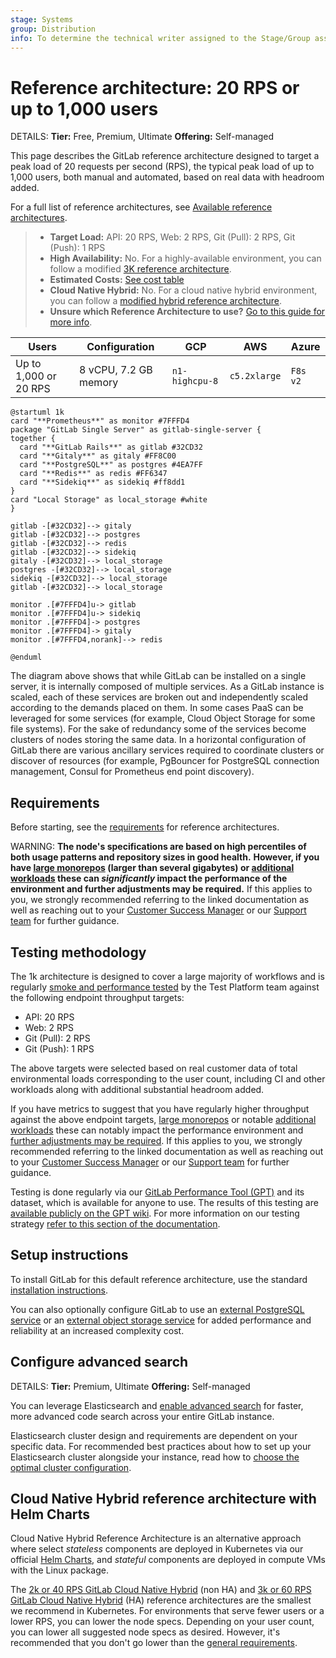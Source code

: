 ```yaml
---
stage: Systems
group: Distribution
info: To determine the technical writer assigned to the Stage/Group associated with this page, see https://handbook.gitlab.com/handbook/product/ux/technical-writing/#assignments
---
```


# Reference architecture: 20 RPS or up to 1,000 users

DETAILS:
**Tier:** Free, Premium, Ultimate
**Offering:** Self-managed

This page describes the GitLab reference architecture designed to target a peak load of 20 requests per second (RPS), the typical peak load of up to 1,000 users, both manual and automated, based on real data with headroom added.

For a full list of reference architectures, see
[Available reference architectures](index.md#available-reference-architectures).

> - **Target Load:** API: 20 RPS, Web: 2 RPS, Git (Pull): 2 RPS, Git (Push): 1 RPS
> - **High Availability:** No. For a highly-available environment, you can
>   follow a modified [3K reference architecture](3k_users.md#supported-modifications-for-lower-user-counts-ha).
> - **Estimated Costs:** [See cost table](index.md#cost-to-run)
> - **Cloud Native Hybrid:** No. For a cloud native hybrid environment, you
>  can follow a [modified hybrid reference architecture](#cloud-native-hybrid-reference-architecture-with-helm-charts).
> - **Unsure which Reference Architecture to use?** [Go to this guide for more info](index.md#deciding-which-architecture-to-use).

| Users        | Configuration           | GCP            | AWS          | Azure    |
|--------------|-------------------------|----------------|--------------|----------|
| Up to 1,000 or 20 RPS | 8 vCPU, 7.2 GB memory   | `n1-highcpu-8` | `c5.2xlarge` | `F8s v2` |

```plantuml
@startuml 1k
card "**Prometheus**" as monitor #7FFFD4
package "GitLab Single Server" as gitlab-single-server {
together {
  card "**GitLab Rails**" as gitlab #32CD32
  card "**Gitaly**" as gitaly #FF8C00
  card "**PostgreSQL**" as postgres #4EA7FF
  card "**Redis**" as redis #FF6347
  card "**Sidekiq**" as sidekiq #ff8dd1
}
card "Local Storage" as local_storage #white
}

gitlab -[#32CD32]--> gitaly
gitlab -[#32CD32]--> postgres
gitlab -[#32CD32]--> redis
gitlab -[#32CD32]--> sidekiq
gitaly -[#32CD32]--> local_storage
postgres -[#32CD32]--> local_storage
sidekiq -[#32CD32]--> local_storage
gitlab -[#32CD32]--> local_storage

monitor .[#7FFFD4]u-> gitlab
monitor .[#7FFFD4]u-> sidekiq
monitor .[#7FFFD4]-> postgres
monitor .[#7FFFD4]-> gitaly
monitor .[#7FFFD4,norank]--> redis

@enduml
```

The diagram above shows that while GitLab can be installed on a single server, it is internally composed of multiple services. As a GitLab instance is scaled, each of these services are broken out and independently scaled according to the demands placed on them. In some cases PaaS can be leveraged for some services (for example, Cloud Object Storage for some file systems). For the sake of redundancy some of the services become clusters of nodes storing the same data. In a horizontal configuration of GitLab there are various ancillary services required to coordinate clusters or discover of resources (for example, PgBouncer for PostgreSQL connection management, Consul for Prometheus end point discovery).

## Requirements

Before starting, see the [requirements](index.md#requirements) for reference architectures.

WARNING:
**The node's specifications are based on high percentiles of both usage patterns and repository sizes in good health.**
**However, if you have [large monorepos](index.md#large-monorepos) (larger than several gigabytes) or [additional workloads](index.md#additional-workloads) these can *significantly* impact the performance of the environment and further adjustments may be required.**
If this applies to you, we strongly recommended referring to the linked documentation as well as reaching out to your [Customer Success Manager](https://handbook.gitlab.com/job-families/sales/customer-success-management/) or our [Support team](https://about.gitlab.com/support/) for further guidance.

## Testing methodology

The 1k architecture is designed to cover a large majority of workflows and is regularly
[smoke and performance tested](index.md#validation-and-test-results) by the Test Platform team
against the following endpoint throughput targets:

- API: 20 RPS
- Web: 2 RPS
- Git (Pull): 2 RPS
- Git (Push): 1 RPS

The above targets were selected based on real customer data of total environmental loads corresponding to the user count,
including CI and other workloads along with additional substantial headroom added.

If you have metrics to suggest that you have regularly higher throughput against the above endpoint targets, [large monorepos](index.md#large-monorepos)
or notable [additional workloads](index.md#additional-workloads) these can notably impact the performance environment and [further adjustments may be required](index.md#scaling-an-environment).
If this applies to you, we strongly recommended referring to the linked documentation as well as reaching out to your [Customer Success Manager](https://handbook.gitlab.com/job-families/sales/customer-success-management/) or our [Support team](https://about.gitlab.com/support/) for further guidance.

Testing is done regularly via our [GitLab Performance Tool (GPT)](https://gitlab.com/gitlab-org/quality/performance) and its dataset, which is available for anyone to use.
The results of this testing are [available publicly on the GPT wiki](https://gitlab.com/gitlab-org/quality/performance/-/wikis/Benchmarks/Latest). For more information on our testing strategy [refer to this section of the documentation](index.md#validation-and-test-results).

## Setup instructions

To install GitLab for this default reference architecture, use the standard
[installation instructions](../../install/index.md).

You can also optionally configure GitLab to use an [external PostgreSQL service](../postgresql/external.md)
or an [external object storage service](../object_storage.md) for added
performance and reliability at an increased complexity cost.

## Configure advanced search

DETAILS:
**Tier:** Premium, Ultimate
**Offering:** Self-managed

You can leverage Elasticsearch and [enable advanced search](../../integration/advanced_search/elasticsearch.md)
for faster, more advanced code search across your entire GitLab instance.

Elasticsearch cluster design and requirements are dependent on your specific
data. For recommended best practices about how to set up your Elasticsearch
cluster alongside your instance, read how to
[choose the optimal cluster configuration](../../integration/advanced_search/elasticsearch.md#guidance-on-choosing-optimal-cluster-configuration).

## Cloud Native Hybrid reference architecture with Helm Charts

Cloud Native Hybrid Reference Architecture is an alternative approach where select _stateless_
components are deployed in Kubernetes via our official [Helm Charts](https://docs.gitlab.com/charts/),
and _stateful_ components are deployed in compute VMs with the Linux package.

The [2k or 40 RPS GitLab Cloud Native Hybrid](2k_users.md#cloud-native-hybrid-reference-architecture-with-helm-charts-alternative) (non HA) and [3k or 60 RPS GitLab Cloud Native Hybrid](3k_users.md#cloud-native-hybrid-reference-architecture-with-helm-charts-alternative) (HA) reference architectures are the smallest we recommend in Kubernetes.
For environments that serve fewer users or a lower RPS, you can lower the node specs. Depending on your user count, you can lower all suggested node specs as desired. However, it's recommended that you don't go lower than the [general requirements](../../install/requirements.md).
